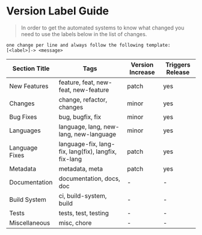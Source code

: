 # Version Label Guide

> In order to get the automated systems to know what changed 
> you need to use the labels below in the list of changes. 

```
one change per line and always follow the following template:
[<label>]-> <message>
```
| Section Title  | Tags                                                 | Version Increase | Triggers Release |
| -------------- | ---------------------------------------------------- | ---------------- | ---------------- |
| New Features   | feature, feat, new-feat, new-feature                 | patch            | yes              |
| Changes        | change, refactor, changes                            | minor            | yes              |
| Bug Fixes      | bug, bugfix, fix                                     | minor            | yes              |
| Languages      | language, lang, new-lang, new-language               | minor            | yes              |
| Language Fixes | language-fix, lang-fix, lang(fix), langfix, fix-lang | patch            | yes              |
| Metadata       | metadata, meta                                       | patch            | yes              |
| Documentation  | documentation, docs, doc                             | -                | -                |
| Build System   | ci, build-system, build                              | -                | -                |
| Tests          | tests, test, testing                                 | -                | -                |
| Miscellaneous  | misc, chore                                          | -                | -                |
